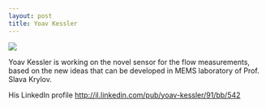 ```yaml
---
layout: post
title: Yoav Kessler
---
```



![](https://media.licdn.com/mpr/mpr/shrink_200_200/p/8/005/082/18f/1455641.jpg)

Yoav Kessler is working on the novel sensor for the flow measurements, based on the new ideas that can be developed in MEMS laboratory of Prof. Slava Krylov.  


His LinkedIn profile <http://il.linkedin.com/pub/yoav-kessler/91/bb/542>
